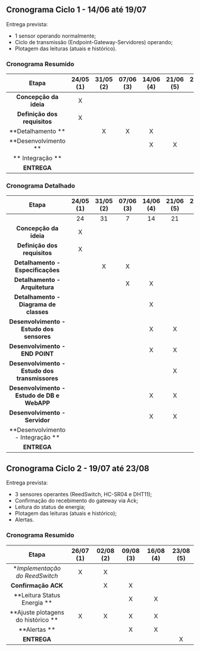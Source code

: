 ## Cronograma Ciclo 1 - 14/06 até 19/07

Entrega prevista:
- 1 sensor operando normalmente;
- Ciclo de transmissão (Endpoint-Gateway-Servidores) operando;
- Plotagem das leituras (atuais e histórico). 

### Cronograma Resumido 

| Etapa | **24/05 (1)** | **31/05 (2)** | **07/06 (3)** | **14/06 (4)** | **21/06 (5)** | **28/06 (6)** | **05/07 (7)** | **12/07 (8)** | **19/07 (9)** |
|:---------------------------------------------:|:--:|:-:|:-:|:-:|:-:|:-:|:-:|:-:|:-:|
|**Concepção da ideia**                         | X |   |   |   |   |   |    |    |    | 
|**Definição dos requisitos**                   | X |   |   |   |   |   |    |    |    | 
|**Detalhamento **                              |   | X | X | X |   |   |    |    |    |
|**Desenvolvimento **                           |   |   |   | X | X | X | X  | X  |    |
|** Integração **                               |   |   |   |   |   |   |  X |  X |    |
|**ENTREGA**                                    |   |   |   |   |   |   |    |    | X  |

### Cronograma Detalhado
| Etapa | **24/05 (1)** | **31/05 (2)** | **07/06 (3)** | **14/06 (4)** | **21/06 (5)** | **28/06 (6)** | **05/07 (7)** | **12/07 (8)** | **19/07 (9)** |
|:---------------------------------------------:|:--:|:-:|:-:|:-:|:-:|:-:|:-:|:-:|:-:|
|                                               | 24|31 | 7 | 14| 21| 28| 05 | 12 | 19 |
|**Concepção da ideia**                         | X |   |   |   |   |   |    |    |    | 
|**Definição dos requisitos**                   | X |   |   |   |   |   |    |    |    | 
|**Detalhamento - Especificações**              |   | X | X |   |   |   |    |    |    |
|**Detalhamento - Arquitetura**                 |   |   | X | X |   |   |    |    |    |
|**Detalhamento - Diagrama de classes**         |   |   |   | X |   |   |    |    |    |
|**Desenvolvimento - Estudo dos sensores**      |   |   |   | X | X |   |    |    |    |
|**Desenvolvimento - END POINT**                |   |   |   | X | X | X | X  |    |    |
|**Desenvolvimento - Estudo dos transmissores** |   |   |   |   | X | X |    |    |    |
|**Desenvolvimento - Estudo de DB e WebAPP**    |   |   |   | X |X  | X |    |    |    |
|**Desenvolvimento - Servidor**                 |   |   |   | X | X | X |  X |    |    |
|**Desenvolvimento - Integração **              |   |   |   |   |   |   |  X |  X |    |
|**ENTREGA**                                    |   |   |   |   |   |   |    |    | X  |




## Cronograma Ciclo 2 - 19/07 até 23/08

Entrega prevista:
- 3 sensores operantes (ReedSwitch, HC-SR04 e DHT11);
- Confirmação do recebimento do gateway via Ack;
- Leitura do status de energia; 
- Plotagem das leituras (atuais e histórico);
- Alertas. 

### Cronograma Resumido 

| Etapa | **26/07 (1)** | **02/08 (2)** | **09/08 (3)** | **16/08 (4)** | **23/08 (5)** | 
|:---------------------------------------------:|:--:|:-:|:-:|:-:|:-:|
|**Implementação do ReedSwitch*                 | X | X |   |   |   |   
|**Confirmação ACK**                            |   | X | X |   |   | 
|**Leitura Status Energia **                    |   |   | X | X |   |
|**Ajuste plotagens do histórico **             | X | X | X | X |   | 
|**Alertas **                                   |   |   | X | X |   |  
|**ENTREGA**                                    |   |   |   |   | X |




